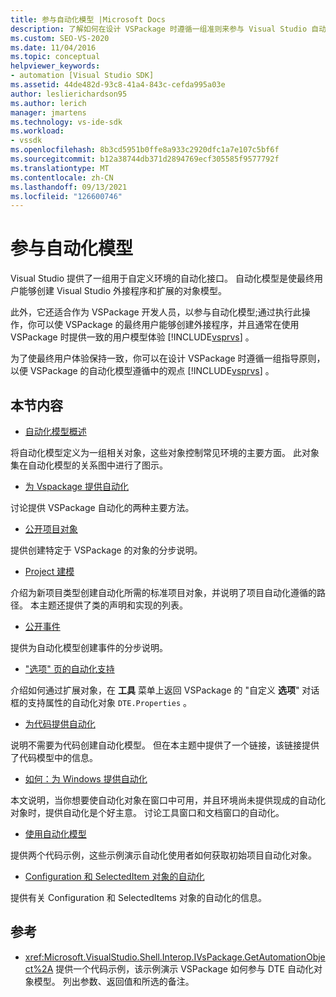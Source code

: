 ```yaml
---
title: 参与自动化模型 |Microsoft Docs
description: 了解如何在设计 VSPackage 时遵循一组准则来参与 Visual Studio 自动化模型。
ms.custom: SEO-VS-2020
ms.date: 11/04/2016
ms.topic: conceptual
helpviewer_keywords:
- automation [Visual Studio SDK]
ms.assetid: 44de482d-93c8-41a4-843c-cefda995a03e
author: leslierichardson95
ms.author: lerich
manager: jmartens
ms.technology: vs-ide-sdk
ms.workload:
- vssdk
ms.openlocfilehash: 8b3cd5951b0ffe8a933c2920dfc1a7e107c5bf6f
ms.sourcegitcommit: b12a38744db371d2894769ecf305585f9577792f
ms.translationtype: MT
ms.contentlocale: zh-CN
ms.lasthandoff: 09/13/2021
ms.locfileid: "126600746"
---
```

# <a name="contribute-to-the-automation-model"></a>参与自动化模型
Visual Studio 提供了一组用于自定义环境的自动化接口。 自动化模型是使最终用户能够创建 Visual Studio 外接程序和扩展的对象模型。

 此外，它还适合作为 VSPackage 开发人员，以参与自动化模型;通过执行此操作，你可以使 VSPackage 的最终用户能够创建外接程序，并且通常在使用 VSPackage 时提供一致的用户模型体验 [!INCLUDE[vsprvs](../../code-quality/includes/vsprvs_md.md)] 。

 为了使最终用户体验保持一致，你可以在设计 VSPackage 时遵循一组指导原则，以便 VSPackage 的自动化模型遵循中的观点 [!INCLUDE[vsprvs](../../code-quality/includes/vsprvs_md.md)] 。

## <a name="in-this-section"></a>本节内容
- [自动化模型概述](../../extensibility/internals/automation-model-overview.md)

 将自动化模型定义为一组相关对象，这些对象控制常见环境的主要方面。 此对象集在自动化模型的关系图中进行了图示。

- [为 Vspackage 提供自动化](../../extensibility/internals/providing-automation-for-vspackages.md)

 讨论提供 VSPackage 自动化的两种主要方法。

- [公开项目对象](../../extensibility/internals/exposing-project-objects.md)

 提供创建特定于 VSPackage 的对象的分步说明。

- [Project 建模](../../extensibility/internals/project-modeling.md)

 介绍为新项目类型创建自动化所需的标准项目对象，并说明了项目自动化遵循的路径。 本主题还提供了类的声明和实现的列表。

- [公开事件](../../extensibility/internals/exposing-events-in-the-visual-studio-sdk.md)

 提供为自动化模型创建事件的分步说明。

- ["选项" 页的自动化支持](../../extensibility/internals/automation-support-for-options-pages.md)

 介绍如何通过扩展对象，在 **工具** 菜单上返回 VSPackage 的 "自定义 **选项**" 对话框的支持属性的自动化对象 `DTE.Properties` 。

- [为代码提供自动化](../../extensibility/internals/providing-automation-for-code.md)

 说明不需要为代码创建自动化模型。 但在本主题中提供了一个链接，该链接提供了代码模型中的信息。

- [如何：为 Windows 提供自动化](../../extensibility/internals/how-to-provide-automation-for-windows.md)

 本文说明，当你想要使自动化对象在窗口中可用，并且环境尚未提供现成的自动化对象时，提供自动化是个好主意。 讨论工具窗口和文档窗口的自动化。

- [使用自动化模型](../../extensibility/internals/using-the-automation-model.md)

 提供两个代码示例，这些示例演示自动化使用者如何获取初始项目自动化对象。

- [Configuration 和 SelectedItem 对象的自动化](../../extensibility/internals/automation-for-configuration-and-selecteditem-objects.md)

 提供有关 Configuration 和 SelectedItems 对象的自动化的信息。

## <a name="reference"></a>参考
- <xref:Microsoft.VisualStudio.Shell.Interop.IVsPackage.GetAutomationObject%2A> 提供一个代码示例，该示例演示 VSPackage 如何参与 DTE 自动化对象模型。 列出参数、返回值和所选的备注。
